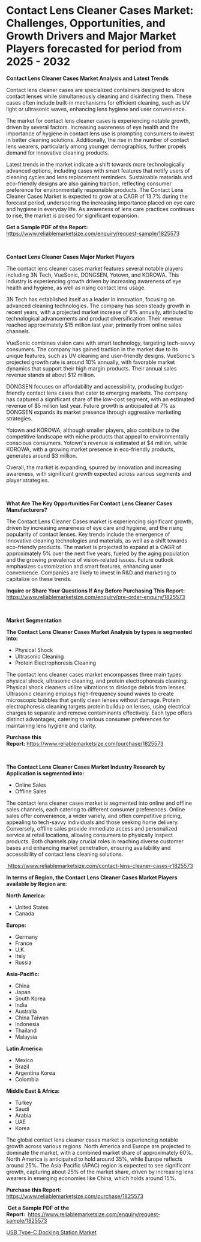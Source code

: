 <p><h1>Contact Lens Cleaner Cases Market: Challenges, Opportunities, and Growth Drivers and Major Market Players forecasted for period from 2025 - 2032</h1></p><p><strong>Contact Lens Cleaner Cases Market Analysis and Latest Trends</strong></p>
<p><p>Contact lens cleaner cases are specialized containers designed to store contact lenses while simultaneously cleaning and disinfecting them. These cases often include built-in mechanisms for efficient cleaning, such as UV light or ultrasonic waves, enhancing lens hygiene and user convenience. </p><p>The market for contact lens cleaner cases is experiencing notable growth, driven by several factors. Increasing awareness of eye health and the importance of hygiene in contact lens use is prompting consumers to invest in better cleaning solutions. Additionally, the rise in the number of contact lens wearers, particularly among younger demographics, further propels demand for innovative cleaning products. </p><p>Latest trends in the market indicate a shift towards more technologically advanced options, including cases with smart features that notify users of cleaning cycles and lens replacement reminders. Sustainable materials and eco-friendly designs are also gaining traction, reflecting consumer preference for environmentally responsible products. The Contact Lens Cleaner Cases Market is expected to grow at a CAGR of 13.7% during the forecast period, underscoring the increasing importance placed on eye care and hygiene in everyday life. As awareness of lens care practices continues to rise, the market is poised for significant expansion.</p></p>
<p><strong>Get a Sample PDF of the Report:&nbsp;</strong> <a href="https://www.reliablemarketsize.com/enquiry/request-sample/1825573?utm_campaign=2296&utm_medium=2&utm_source=Github&utm_content=ia&utm_term=09022025&utm_id=contact-lens-cleaner-cases">https://www.reliablemarketsize.com/enquiry/request-sample/1825573</a></p>
<p>&nbsp;</p>
<p><strong>Contact Lens Cleaner Cases Major Market Players</strong></p>
<p><p>The contact lens cleaner cases market features several notable players including 3N Tech, VueSonic, DONGSEN, Yotown, and KOROWA. This industry is experiencing growth driven by increasing awareness of eye health and hygiene, as well as rising contact lens usage.</p><p>3N Tech has established itself as a leader in innovation, focusing on advanced cleaning technologies. The company has seen steady growth in recent years, with a projected market increase of 8% annually, attributed to technological advancements and product diversification. Their revenue reached approximately $15 million last year, primarily from online sales channels.</p><p>VueSonic combines vision care with smart technology, targeting tech-savvy consumers. The company has gained traction in the market due to its unique features, such as UV cleaning and user-friendly designs. VueSonic's projected growth rate is around 10% annually, with favorable market dynamics that support their high margin products. Their annual sales revenue stands at about $12 million.</p><p>DONGSEN focuses on affordability and accessibility, producing budget-friendly contact lens cases that cater to emerging markets. The company has captured a significant share of the low-cost segment, with an estimated revenue of $5 million last year. Future growth is anticipated at 7% as DONGSEN expands its market presence through aggressive marketing strategies.</p><p>Yotown and KOROWA, although smaller players, also contribute to the competitive landscape with niche products that appeal to environmentally conscious consumers. Yotown's revenue is estimated at $4 million, while KOROWA, with a growing market presence in eco-friendly products, generates around $3 million.</p><p>Overall, the market is expanding, spurred by innovation and increasing awareness, with significant growth expected across various segments and player strategies.</p></p>
<p>&nbsp;</p>
<p><strong>What Are The Key Opportunities For Contact Lens Cleaner Cases Manufacturers?</strong></p>
<p><p>The Contact Lens Cleaner Cases market is experiencing significant growth, driven by increasing awareness of eye care and hygiene, and the rising popularity of contact lenses. Key trends include the emergence of innovative cleaning technologies and materials, as well as a shift towards eco-friendly products. The market is projected to expand at a CAGR of approximately 5% over the next five years, fueled by the aging population and the growing prevalence of vision-related issues. Future outlook emphasizes customization and smart features, enhancing user convenience. Companies are likely to invest in R&D and marketing to capitalize on these trends.</p></p>
<p><strong>Inquire or Share Your Questions If Any Before Purchasing This Report:</strong> <a href="https://www.reliablemarketsize.com/enquiry/pre-order-enquiry/1825573?utm_campaign=2296&utm_medium=2&utm_source=Github&utm_content=ia&utm_term=09022025&utm_id=contact-lens-cleaner-cases">https://www.reliablemarketsize.com/enquiry/pre-order-enquiry/1825573</a></p>
<p>&nbsp;</p>
<p><strong>Market Segmentation</strong></p>
<p><strong>The Contact Lens Cleaner Cases Market Analysis by types is segmented into:</strong></p>
<p><ul><li>Physical Shock</li><li>Ultrasonic Cleaning</li><li>Protein Electrophoresis Cleaning</li></ul></p>
<p><p>The contact lens cleaner cases market encompasses three main types: physical shock, ultrasonic cleaning, and protein electrophoresis cleaning. Physical shock cleaners utilize vibrations to dislodge debris from lenses. Ultrasonic cleaning employs high-frequency sound waves to create microscopic bubbles that gently clean lenses without damage. Protein electrophoresis cleaning targets protein buildup on lenses, using electrical charges to separate and remove contaminants effectively. Each type offers distinct advantages, catering to various consumer preferences for maintaining lens hygiene and clarity.</p></p>
<p><strong>Purchase this Report:&nbsp;</strong><a href="https://www.reliablemarketsize.com/purchase/1825573?utm_campaign=2296&utm_medium=2&utm_source=Github&utm_content=ia&utm_term=09022025&utm_id=contact-lens-cleaner-cases">https://www.reliablemarketsize.com/purchase/1825573</a></p>
<p>&nbsp;</p>
<p><strong>The Contact Lens Cleaner Cases Market Industry Research by Application is segmented into:</strong></p>
<p><ul><li>Online Sales</li><li>Offline Sales</li></ul></p>
<p><p>The contact lens cleaner cases market is segmented into online and offline sales channels, each catering to different consumer preferences. Online sales offer convenience, a wider variety, and often competitive pricing, appealing to tech-savvy individuals and those seeking home delivery. Conversely, offline sales provide immediate access and personalized service at retail locations, allowing consumers to physically inspect products. Both channels play crucial roles in reaching diverse customer bases and enhancing market penetration, ensuring availability and accessibility of contact lens cleaning solutions.</p></p>
<p><a href="https://www.reliablemarketsize.com/contact-lens-cleaner-cases-r1825573?utm_campaign=2296&utm_medium=2&utm_source=Github&utm_content=ia&utm_term=09022025&utm_id=contact-lens-cleaner-cases">&nbsp;https://www.reliablemarketsize.com/contact-lens-cleaner-cases-r1825573</a></p>
<p><strong>In terms of Region, the Contact Lens Cleaner Cases Market Players available by Region are:</strong></p>
<p>
    <p> <strong> North America: </strong>
        <ul>
            <li>United States</li>
            <li>Canada</li>
        </ul>
        </p> 
    <p> <strong> Europe: </strong>
        <ul>
            <li>Germany</li>
            <li>France</li>
            <li>U.K.</li>
            <li>Italy</li>
            <li>Russia</li>
        </ul>
        </p> 
    <p> <strong> Asia-Pacific: </strong>
        <ul>
            <li>China</li>
            <li>Japan</li>
            <li>South Korea</li>
            <li>India</li>
            <li>Australia</li>
            <li>China Taiwan</li>
            <li>Indonesia</li>
            <li>Thailand</li>
            <li>Malaysia</li>
        </ul>
        </p> 
    <p> <strong> Latin America: </strong>
        <ul>
            <li>Mexico</li>
            <li>Brazil</li>
            <li>Argentina Korea</li>
            <li>Colombia</li>
        </ul>
        </p> 
    <p> <strong> Middle East & Africa: </strong>
        <ul>
            <li>Turkey</li>
            <li>Saudi</li>
            <li>Arabia</li>
            <li>UAE</li>
            <li>Korea</li>
        </ul>
    </p>
    </p>
<p><p>The global contact lens cleaner cases market is experiencing notable growth across various regions. North America and Europe are projected to dominate the market, with a combined market share of approximately 60%. North America is anticipated to hold around 35%, while Europe reflects around 25%. The Asia-Pacific (APAC) region is expected to see significant growth, capturing about 25% of the market share, driven by increasing lens wearers in emerging economies like China, which holds around 15%.</p></p>
<p><strong>Purchase this Report: </strong><a href="https://www.reliablemarketsize.com/purchase/1825573?utm_campaign=2296&utm_medium=2&utm_source=Github&utm_content=ia&utm_term=09022025&utm_id=contact-lens-cleaner-cases">https://www.reliablemarketsize.com/purchase/1825573</a></p>
<p>&nbsp;<strong>Get a Sample PDF of the Report:&nbsp;&nbsp;</strong><a href="https://www.reliablemarketsize.com/enquiry/request-sample/1825573?utm_campaign=2296&utm_medium=2&utm_source=Github&utm_content=ia&utm_term=09022025&utm_id=contact-lens-cleaner-cases">https://www.reliablemarketsize.com/enquiry/request-sample/1825573</a></p>
<p><strong></strong></p>
<p><p><a href="https://github.com/jeastefanowicz7816/Market-Research-Report-List-1/blob/main/usb-type-c-docking-station-market.md?utm_campaign=2296&utm_medium=2&utm_source=Github&utm_content=ia&utm_term=09022025&utm_id=contact-lens-cleaner-cases">USB Type-C Docking Station Market</a></p></p>